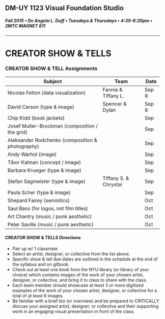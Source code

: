 ## DM-UY 1123 Visual Foundation Studio
##### Fall 2015 • De Angela L. Duff • Tuesdays & Thursdays • 4:30-6:20pm • 2MTC MAGNET 811 
---
# CREATOR SHOW & TELLS
### CREATOR SHOW & TELL Assignments


Subject | Team | Date
--- | --- | ---
Nicolas Felton (data visualization) |Fannie & Tiffany L. | Sep 8
David Carson (type & image) | Spencer & Dylan |  Sep 8
Chip Kidd (book jackets) | | Sep
Josef Muller-Brockman (composition / the grid) |  | Sep 
Aleksander Rodchenko (composition & photography) | | Sep
Andy Warhol (image) |  | Sep
Tibor Kalman (concept / image) | | Sep
Barbara Krueger (type & image) |  | Sep
Stefan Sagmeister (type & image) | Tiffany S. & Chrystal | Sep
Paula Scher (type & image) | | Sep
Shepard Fairey (semiotics) |  | Oct 
Saul Bass (for logos, not film titles) |  | Oct 
Art Chantry (music / punk aesthetic) |  | Oct 
Peter Saville (music / punk aesthetic) |  | Oct


#### CREATOR SHOW & TELLS Directions
* Pair up w/ 1 classmate
* Select an artist, designer, or collective from the list above.
* Specific show & tell due dates are outlined in the schedule at the end of the syllabus and on gitbook.
* Check out at least one book from the NYU library (or library of your choice) which contains images of the work of your chosen artist, designer, or collective, and bring it to class to share with the class. 
* Each team member should showcase at least 3 or more digitized examples of the work of your chosen artist, designer, or collective for a total of at least 6 images.
* Be familiar with a brief bio (or overview) and be prepared to CRITICALLY discuss your assigned artist, designer, or collective and their supporting work in an engaging visual presentation in front of the class. 

